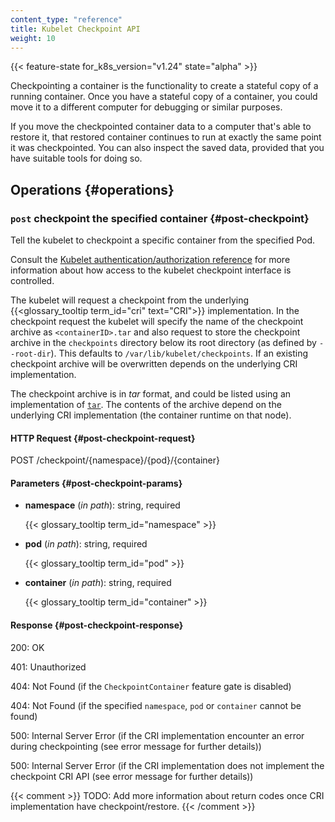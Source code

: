 ```yaml
---
content_type: "reference"
title: Kubelet Checkpoint API
weight: 10
---
```



{{< feature-state for_k8s_version="v1.24" state="alpha" >}}

Checkpointing a container is the functionality to create a stateful copy of a
running container. Once you have a stateful copy of a container, you could
move it to a different computer for debugging or similar purposes.

If you move the checkpointed container data to a computer that's able to restore
it, that restored container continues to run at exactly the same
point it was checkpointed. You can also inspect the saved data, provided that you
have suitable tools for doing so.

## Operations {#operations}

### `post` checkpoint the specified container {#post-checkpoint}

Tell the kubelet to checkpoint a specific container from the specified Pod.

Consult the [Kubelet authentication/authorization reference](/docs/reference/command-line-tools-reference/kubelet-authentication-authorization)
for more information about how access to the kubelet checkpoint interface is
controlled.

The kubelet will request a checkpoint from the underlying
{{<glossary_tooltip term_id="cri" text="CRI">}} implementation. In the checkpoint
request the kubelet will specify the name of the checkpoint archive as
`<containerID>.tar` and also request to store the checkpoint archive in the
`checkpoints` directory below its root directory (as defined by `--root-dir`).
This defaults to `/var/lib/kubelet/checkpoints`. If an existing checkpoint
archive will be overwritten depends on the underlying CRI implementation.

The checkpoint archive is in _tar_ format, and could be listed using an implementation of
[`tar`](https://pubs.opengroup.org/onlinepubs/7908799/xcu/tar.html). The contents of the
archive depend on the underlying CRI implementation (the container runtime on that node).

#### HTTP Request {#post-checkpoint-request}

POST /checkpoint/{namespace}/{pod}/{container}

#### Parameters {#post-checkpoint-params}

- **namespace** (*in path*): string, required

  {{< glossary_tooltip term_id="namespace" >}}

- **pod** (*in path*): string, required

  {{< glossary_tooltip term_id="pod" >}}

- **container** (*in path*): string, required

  {{< glossary_tooltip term_id="container" >}}

#### Response {#post-checkpoint-response}

200: OK

401: Unauthorized

404: Not Found (if the `CheckpointContainer` feature gate is disabled)

404: Not Found (if the specified `namespace`, `pod` or `container` cannot be found)

500: Internal Server Error (if the CRI implementation encounter an error during checkpointing (see error message for further details))

500: Internal Server Error (if the CRI implementation does not implement the checkpoint CRI API (see error message for further details))

{{< comment >}}
TODO: Add more information about return codes once CRI implementation have checkpoint/restore.
{{< /comment >}}
